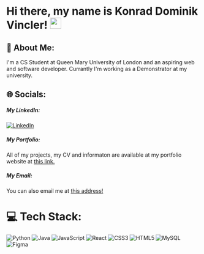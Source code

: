 # Hi there, my name is Konrad Dominik Vincler! <img src="https://media.giphy.com/media/hvRJCLFzcasrR4ia7z/giphy.gif" width="29px" height="29px">

## 💫 About Me:
I'm a CS Student at Queen Mary University of London and an aspiring web and software developer. Currantly I'm working as a Demonstrator at my university.


## 🌐 Socials:

##### My LinkedIn:
[![LinkedIn](https://img.shields.io/badge/LinkedIn-%230077B5.svg?logo=linkedin&logoColor=white)](https://linkedin.com/in/https://www.linkedin.com/in/konrad-dominik-vincler-55753225a/) 

##### My Portfolio:
All of my projects, my CV and informaton are available at my portfolio website at <a href="konradvincler.com" target="_blank">this link.</a>

##### My Email:
You can also email me at <a target="_blank" href="mailto:konrad.vincler@gmail.com">this address!</a>

# 💻 Tech Stack:
![Python](https://img.shields.io/badge/python-3670A0?style=for-the-badge&logo=python&logoColor=ffdd54)
![Java](https://img.shields.io/badge/java-%23ED8B00.svg?style=for-the-badge&logo=openjdk&logoColor=white)
![JavaScript](https://img.shields.io/badge/javascript-%23323330.svg?style=for-the-badge&logo=javascript&logoColor=%23F7DF1E)
![React](https://img.shields.io/badge/react-%2320232a.svg?style=for-the-badge&logo=react&logoColor=%2361DAFB)
![CSS3](https://img.shields.io/badge/css3-%231572B6.svg?style=for-the-badge&logo=css3&logoColor=white)  ![HTML5](https://img.shields.io/badge/html5-%23E34F26.svg?style=for-the-badge&logo=html5&logoColor=white)  ![MySQL](https://img.shields.io/badge/mysql-%2300000f.svg?style=for-the-badge&logo=mysql&logoColor=white)  ![Figma](https://img.shields.io/badge/figma-%23F24E1E.svg?style=for-the-badge&logo=figma&logoColor=white)

<!-- 
# 📊 GitHub Stats:
![](https://github-readme-stats.vercel.app/api?username=kdVincler&theme=dark&hide_border=false&include_all_commits=false&count_private=false)<br/>
![](https://github-readme-streak-stats.herokuapp.com/?user=kdVincler&theme=dark&hide_border=false)<br/>
![](https://github-readme-stats.vercel.app/api/top-langs/?username=kdVincler&theme=dark&hide_border=false&include_all_commits=false&count_private=false&layout=compact)
-->

<!--
**kdVincler/kdVincler** is a ✨ _special_ ✨ repository because its `README.md` (this file) appears on your GitHub profile.

Here are some ideas to get you started:

- 🔭 I’m currently working on ...
- 🌱 I’m currently learning ...
- 👯 I’m looking to collaborate on ...
- 🤔 I’m looking for help with ...
- 💬 Ask me about ...
- 📫 How to reach me: ...
- 😄 Pronouns: ...
- ⚡ Fun fact: ...
-->
